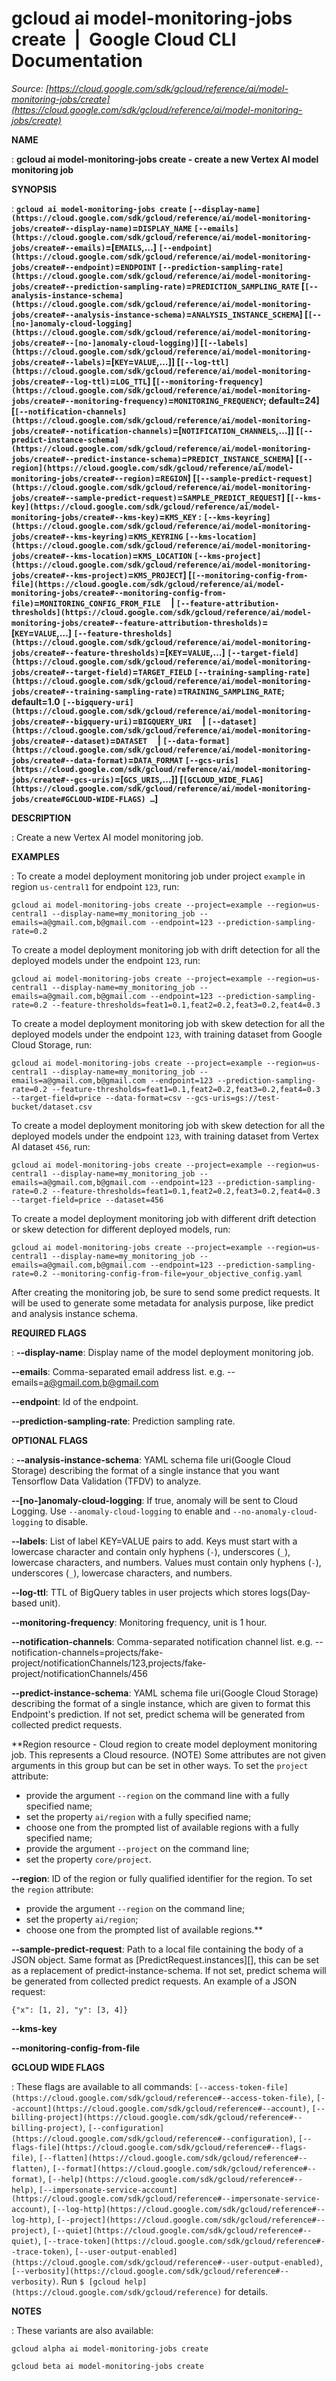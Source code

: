 # gcloud ai model-monitoring-jobs create  |  Google Cloud CLI Documentation

*Source: [https://cloud.google.com/sdk/gcloud/reference/ai/model-monitoring-jobs/create](https://cloud.google.com/sdk/gcloud/reference/ai/model-monitoring-jobs/create)*

**NAME**

: **gcloud ai model-monitoring-jobs create - create a new Vertex AI model monitoring job**

**SYNOPSIS**

: **`gcloud ai model-monitoring-jobs create` `[--display-name](https://cloud.google.com/sdk/gcloud/reference/ai/model-monitoring-jobs/create#--display-name)`=`DISPLAY_NAME` `[--emails](https://cloud.google.com/sdk/gcloud/reference/ai/model-monitoring-jobs/create#--emails)`=[`EMAILS`,…] `[--endpoint](https://cloud.google.com/sdk/gcloud/reference/ai/model-monitoring-jobs/create#--endpoint)`=`ENDPOINT` `[--prediction-sampling-rate](https://cloud.google.com/sdk/gcloud/reference/ai/model-monitoring-jobs/create#--prediction-sampling-rate)`=`PREDICTION_SAMPLING_RATE` [`[--analysis-instance-schema](https://cloud.google.com/sdk/gcloud/reference/ai/model-monitoring-jobs/create#--analysis-instance-schema)`=`ANALYSIS_INSTANCE_SCHEMA`] [`[--[no-]anomaly-cloud-logging](https://cloud.google.com/sdk/gcloud/reference/ai/model-monitoring-jobs/create#--[no-]anomaly-cloud-logging)`] [`[--labels](https://cloud.google.com/sdk/gcloud/reference/ai/model-monitoring-jobs/create#--labels)`=[`KEY`=`VALUE`,…]] [`[--log-ttl](https://cloud.google.com/sdk/gcloud/reference/ai/model-monitoring-jobs/create#--log-ttl)`=`LOG_TTL`] [`[--monitoring-frequency](https://cloud.google.com/sdk/gcloud/reference/ai/model-monitoring-jobs/create#--monitoring-frequency)`=`MONITORING_FREQUENCY`; default=24] [`[--notification-channels](https://cloud.google.com/sdk/gcloud/reference/ai/model-monitoring-jobs/create#--notification-channels)`=[`NOTIFICATION_CHANNELS`,…]] [`[--predict-instance-schema](https://cloud.google.com/sdk/gcloud/reference/ai/model-monitoring-jobs/create#--predict-instance-schema)`=`PREDICT_INSTANCE_SCHEMA`] [`[--region](https://cloud.google.com/sdk/gcloud/reference/ai/model-monitoring-jobs/create#--region)`=`REGION`] [`[--sample-predict-request](https://cloud.google.com/sdk/gcloud/reference/ai/model-monitoring-jobs/create#--sample-predict-request)`=`SAMPLE_PREDICT_REQUEST`] [`[--kms-key](https://cloud.google.com/sdk/gcloud/reference/ai/model-monitoring-jobs/create#--kms-key)`=`KMS_KEY` : `[--kms-keyring](https://cloud.google.com/sdk/gcloud/reference/ai/model-monitoring-jobs/create#--kms-keyring)`=`KMS_KEYRING` `[--kms-location](https://cloud.google.com/sdk/gcloud/reference/ai/model-monitoring-jobs/create#--kms-location)`=`KMS_LOCATION` `[--kms-project](https://cloud.google.com/sdk/gcloud/reference/ai/model-monitoring-jobs/create#--kms-project)`=`KMS_PROJECT`] [`[--monitoring-config-from-file](https://cloud.google.com/sdk/gcloud/reference/ai/model-monitoring-jobs/create#--monitoring-config-from-file)`=`MONITORING_CONFIG_FROM_FILE`     | `[--feature-attribution-thresholds](https://cloud.google.com/sdk/gcloud/reference/ai/model-monitoring-jobs/create#--feature-attribution-thresholds)`=[`KEY`=`VALUE`,…] `[--feature-thresholds](https://cloud.google.com/sdk/gcloud/reference/ai/model-monitoring-jobs/create#--feature-thresholds)`=[`KEY`=`VALUE`,…] `[--target-field](https://cloud.google.com/sdk/gcloud/reference/ai/model-monitoring-jobs/create#--target-field)`=`TARGET_FIELD` `[--training-sampling-rate](https://cloud.google.com/sdk/gcloud/reference/ai/model-monitoring-jobs/create#--training-sampling-rate)`=`TRAINING_SAMPLING_RATE`; default=1.0 `[--bigquery-uri](https://cloud.google.com/sdk/gcloud/reference/ai/model-monitoring-jobs/create#--bigquery-uri)`=`BIGQUERY_URI`     | `[--dataset](https://cloud.google.com/sdk/gcloud/reference/ai/model-monitoring-jobs/create#--dataset)`=`DATASET`     | `[--data-format](https://cloud.google.com/sdk/gcloud/reference/ai/model-monitoring-jobs/create#--data-format)`=`DATA_FORMAT` `[--gcs-uris](https://cloud.google.com/sdk/gcloud/reference/ai/model-monitoring-jobs/create#--gcs-uris)`=[`GCS_URIS`,…]] [`[GCLOUD_WIDE_FLAG](https://cloud.google.com/sdk/gcloud/reference/ai/model-monitoring-jobs/create#GCLOUD-WIDE-FLAGS) …`]**

**DESCRIPTION**

: Create a new Vertex AI model monitoring job.

**EXAMPLES**

: To create a model deployment monitoring job under project
``example`` in region
``us-central1`` for endpoint
``123``, run:

```
gcloud ai model-monitoring-jobs create --project=example --region=us-central1 --display-name=my_monitoring_job --emails=a@gmail.com,b@gmail.com --endpoint=123 --prediction-sampling-rate=0.2
```

To create a model deployment monitoring job with drift detection for all the
deployed models under the endpoint ``123``,
run:

```
gcloud ai model-monitoring-jobs create --project=example --region=us-central1 --display-name=my_monitoring_job --emails=a@gmail.com,b@gmail.com --endpoint=123 --prediction-sampling-rate=0.2 --feature-thresholds=feat1=0.1,feat2=0.2,feat3=0.2,feat4=0.3
```

To create a model deployment monitoring job with skew detection for all the
deployed models under the endpoint ``123``,
with training dataset from Google Cloud Storage, run:

```
gcloud ai model-monitoring-jobs create --project=example --region=us-central1 --display-name=my_monitoring_job --emails=a@gmail.com,b@gmail.com --endpoint=123 --prediction-sampling-rate=0.2 --feature-thresholds=feat1=0.1,feat2=0.2,feat3=0.2,feat4=0.3 --target-field=price --data-format=csv --gcs-uris=gs://test-bucket/dataset.csv
```

To create a model deployment monitoring job with skew detection for all the
deployed models under the endpoint ``123``,
with training dataset from Vertex AI dataset
``456``, run:

```
gcloud ai model-monitoring-jobs create --project=example --region=us-central1 --display-name=my_monitoring_job --emails=a@gmail.com,b@gmail.com --endpoint=123 --prediction-sampling-rate=0.2 --feature-thresholds=feat1=0.1,feat2=0.2,feat3=0.2,feat4=0.3 --target-field=price --dataset=456
```

To create a model deployment monitoring job with different drift detection or
skew detection for different deployed models, run:

```
gcloud ai model-monitoring-jobs create --project=example --region=us-central1 --display-name=my_monitoring_job --emails=a@gmail.com,b@gmail.com --endpoint=123 --prediction-sampling-rate=0.2 --monitoring-config-from-file=your_objective_config.yaml
```

After creating the monitoring job, be sure to send some predict requests. It
will be used to generate some metadata for analysis purpose, like predict and
analysis instance schema.

**REQUIRED FLAGS**

: **--display-name**:
Display name of the model deployment monitoring job.

**--emails**:
Comma-separated email address list. e.g. --emails=a@gmail.com,b@gmail.com

**--endpoint**:
Id of the endpoint.

**--prediction-sampling-rate**:
Prediction sampling rate.

**OPTIONAL FLAGS**

: **--analysis-instance-schema**:
YAML schema file uri(Google Cloud Storage) describing the format of a single
instance that you want Tensorflow Data Validation (TFDV) to analyze.

**--[no-]anomaly-cloud-logging**:
If true, anomaly will be sent to Cloud Logging. Use
`--anomaly-cloud-logging` to enable and
`--no-anomaly-cloud-logging` to disable.

**--labels**:
List of label KEY=VALUE pairs to add.
Keys must start with a lowercase character and contain only hyphens
(`-`), underscores (`_`), lowercase characters, and
numbers. Values must contain only hyphens (`-`), underscores
(`_`), lowercase characters, and numbers.

**--log-ttl**:
TTL of BigQuery tables in user projects which stores logs(Day-based unit).

**--monitoring-frequency**:
Monitoring frequency, unit is 1 hour.

**--notification-channels**:
Comma-separated notification channel list. e.g.
--notification-channels=projects/fake-project/notificationChannels/123,projects/fake-project/notificationChannels/456

**--predict-instance-schema**:
YAML schema file uri(Google Cloud Storage) describing the format of a single
instance, which are given to format this Endpoint's prediction. If not set,
predict schema will be generated from collected predict requests.

**Region resource - Cloud region to create model deployment monitoring job. This
represents a Cloud resource. (NOTE) Some attributes are not given arguments in
this group but can be set in other ways.
To set the `project` attribute:

- provide the argument `--region` on the command line with a fully
specified name;
- set the property `ai/region` with a fully specified name;
- choose one from the prompted list of available regions with a fully specified
name;
- provide the argument `--project` on the command line;
- set the property `core/project`.

**--region**:
ID of the region or fully qualified identifier for the region.
To set the `region` attribute:

- provide the argument `--region` on the command line;
- set the property `ai/region`;
- choose one from the prompted list of available regions.**

**--sample-predict-request**:
Path to a local file containing the body of a JSON object. Same format as
[PredictRequest.instances][], this can be set as a replacement of
predict-instance-schema. If not set, predict schema will be generated from
collected predict requests.
An example of a JSON request:

```
{"x": [1, 2], "y": [3, 4]}
```

**--kms-key**

**--monitoring-config-from-file**

**GCLOUD WIDE FLAGS**

: These flags are available to all commands: `[--access-token-file](https://cloud.google.com/sdk/gcloud/reference#--access-token-file)`,
`[--account](https://cloud.google.com/sdk/gcloud/reference#--account)`, `[--billing-project](https://cloud.google.com/sdk/gcloud/reference#--billing-project)`,
`[--configuration](https://cloud.google.com/sdk/gcloud/reference#--configuration)`,
`[--flags-file](https://cloud.google.com/sdk/gcloud/reference#--flags-file)`,
`[--flatten](https://cloud.google.com/sdk/gcloud/reference#--flatten)`, `[--format](https://cloud.google.com/sdk/gcloud/reference#--format)`, `[--help](https://cloud.google.com/sdk/gcloud/reference#--help)`, `[--impersonate-service-account](https://cloud.google.com/sdk/gcloud/reference#--impersonate-service-account)`,
`[--log-http](https://cloud.google.com/sdk/gcloud/reference#--log-http)`,
`[--project](https://cloud.google.com/sdk/gcloud/reference#--project)`, `[--quiet](https://cloud.google.com/sdk/gcloud/reference#--quiet)`, `[--trace-token](https://cloud.google.com/sdk/gcloud/reference#--trace-token)`, `[--user-output-enabled](https://cloud.google.com/sdk/gcloud/reference#--user-output-enabled)`,
`[--verbosity](https://cloud.google.com/sdk/gcloud/reference#--verbosity)`.
Run `$ [gcloud help](https://cloud.google.com/sdk/gcloud/reference)` for details.

**NOTES**

: These variants are also available:

```
gcloud alpha ai model-monitoring-jobs create
```

```
gcloud beta ai model-monitoring-jobs create
```